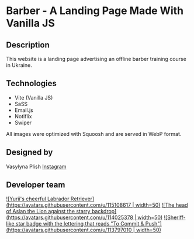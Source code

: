 # Barber - A Landing Page Made With Vanilla JS

## Description

This website is a landing page advertising an offline barber training course in
Ukraine.

## Technologies

- Vite (Vanilla JS)
- SaSS
- Email.js
- Notiflix
- Swiper

All images were optimized with Squoosh and are served in WebP format.

## Designed by

Vasylyna Plish
[Instagram](https://instagram.com/websites.ua?igshid=YzAwZjE1ZTI0Zg==)

## Developer team

<!-- - Yurii Buchak @YuraBuchak [LinkedIn](https://www.linkedin.com/in/yura-buchak) [GitHub](https://github.com/YuraBuchak) -->
<!-- - Vitaliy Korostylov @aslanukr
  [LinkedIn](https://www.linkedin.com/in/vitaliy-korostylov)
  [GitHub](https://github.com/aslanukr) -->
<!-- - Mykhailo Diuzhenko @dev0652[LinkedIn](https://www.linkedin.com/in/diuzhenko) [GitHub](https://github.com/dev0652) -->

[![Yurii's cheerful Labrador Retriever](https://avatars.githubusercontent.com/u/115108617 | width=50)](https://github.com/YuraBuchak)
[![The head of Aslan the Lion against the starry backdrop](https://avatars.githubusercontent.com/u/114025378 | width=50)](https://github.com/aslanukr)
[![Sheriff-like star badge with the lettering that reads "To Commit & Push"](https://avatars.githubusercontent.com/u/113797010  | width=50)](https://github.com/dev0652)
